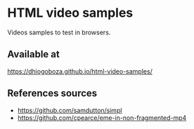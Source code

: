 # HTML video samples
Videos samples to test in browsers.

## Available at
https://dhiogoboza.github.io/html-video-samples/

## References sources
- https://github.com/samdutton/simpl
- https://github.com/cpearce/eme-in-non-fragmented-mp4
